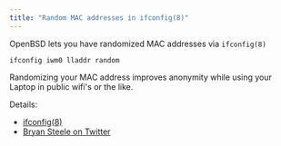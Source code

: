 ```yaml
---
title: "Random MAC addresses in ifconfig(8)"
---
```


OpenBSD lets you have randomized MAC addresses via `ifconfig(8)`

```
ifconfig iwm0 lladdr random
```

Randomizing your MAC address improves anonymity while using your Laptop in
public wifi's or the like.

Details:

* [ifconfig(8)](https://man.openbsd.org/ifconfig.8)
* [Bryan Steele on Twitter](https://twitter.com/canadianbryan/status/1180912265782054917)
